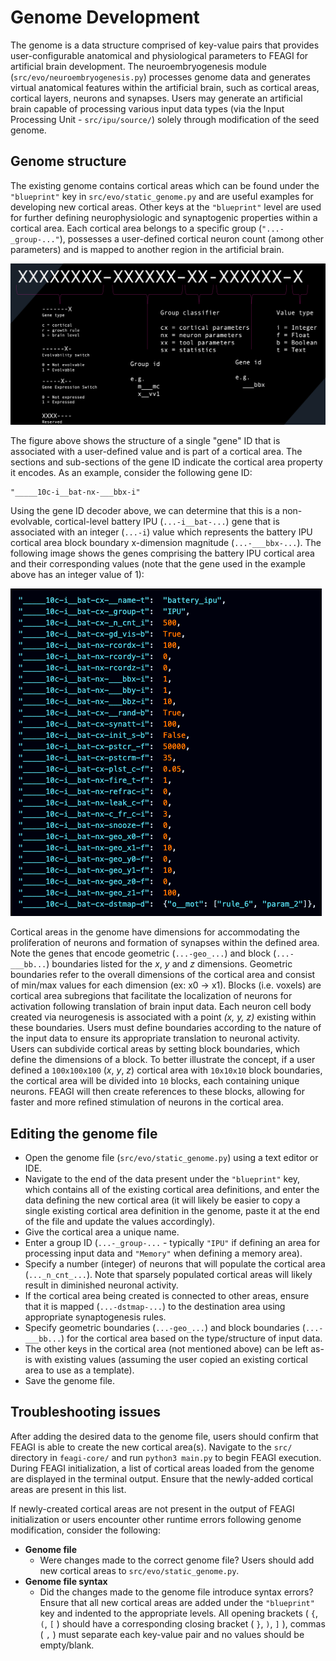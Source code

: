 # **Genome Development**

The genome is a data structure comprised of key-value pairs that provides user-configurable anatomical and physiological parameters to FEAGI for artificial brain development. The neuroembryogenesis module (`src/evo/neuroembryogenesis.py`) processes genome data and generates virtual anatomical features within the artificial brain, such as cortical areas, cortical layers, neurons and synapses. Users may generate an artificial brain capable of processing various input data types (via the Input Processing Unit - `src/ipu/source/`) solely through modification of the seed genome.

## **Genome structure**     

The existing genome contains cortical areas which can be found under the `"blueprint"` key in `src/evo/static_genome.py` and are useful examples for developing new cortical areas. Other keys at the `"blueprint"` level are used for further defining neurophysiologic and synaptogenic properties within a cortical area. Each cortical area belongs to a specific group (`"...-_group-..."`), possesses a user-defined cortical neuron count (among other parameters) and is mapped to another region in the artificial brain.

![gene_example](../../_static/gene_id.png)

The figure above shows the structure of a single "gene" ID that is associated with a user-defined value and is part of a cortical area. The sections and sub-sections of the gene ID indicate the cortical area property it encodes. As an example, consider the following gene ID:

    "_____10c-i__bat-nx-___bbx-i"

Using the gene ID decoder above, we can determine that this is a non-evolvable, cortical-level battery IPU (`...-i__bat-...`) gene that is associated with an integer (`...-i`) value which represents the battery IPU cortical area block boundary x-dimension magnitude (`...-___bbx-...`). The following image shows the genes comprising the battery IPU cortical area and their corresponding values (note that the gene used in the example above has an integer value of 1):  

![cortical_area](../../_static/cortical_area.png)

Cortical areas in the genome have dimensions for accommodating the proliferation of neurons and formation of synapses within the defined area. Note the genes that encode geometric (`...-geo_...`) and block (`...-___bb...`) boundaries listed for the _x_, _y_ and _z_ dimensions. Geometric boundaries refer to the overall dimensions of the cortical area and consist of min/max values for each dimension (ex: x0 -> x1). Blocks (i.e. voxels) are cortical area subregions that facilitate the localization of neurons for activation following translation of brain input data. Each neuron cell body created via neurogenesis is associated with a point _(x, y, z)_ existing within these boundaries. Users must define boundaries according to the nature of the input data to ensure its appropriate translation to neuronal activity. Users can subdivide cortical areas by setting block boundaries, which define the dimensions of a block. To better illustrate the concept, if a user defined a `100x100x100` (_x_, _y_, _z_) cortical area with `10x10x10` block boundaries, the cortical area will be divided into `10` blocks, each containing unique neurons. FEAGI will then create references to these blocks, allowing for faster and more refined stimulation of neurons in the cortical area.

## **Editing the genome file**

<!-- TODO: DESCRIBE HOW TO USE THE GENOME TOOL? -->

- Open the genome file (`src/evo/static_genome.py`) using a text editor or IDE.
- Navigate to the end of the data present under the `"blueprint"` key, which contains all of the existing cortical area definitions, and enter the data defining the new cortical area (it will likely be easier to copy a single existing cortical area definition in the genome, paste it at the end of the file and update the values accordingly).
- Give the cortical area a unique name.
- Enter a group ID (`...-_group-...` - typically `"IPU"` if defining an area for processing input data and `"Memory"` when defining a memory area).
- Specify a number (integer) of neurons that will populate the cortical area (`..._n_cnt_...`). Note that sparsely populated cortical areas will likely result in diminished neuronal activity.
- If the cortical area being created is connected to other areas, ensure that it is mapped (`...-dstmap-...`) to the destination area using appropriate synaptogenesis rules.
- Specify geometric boundaries (`...-geo_...`) and block boundaries (`...-___bb...`) for the cortical area based on the type/structure of input data.
- The other keys in the cortical area (not mentioned above) can be left as-is with existing values (assuming the user copied an existing cortical area to use as a template).
- Save the genome file.

## **Troubleshooting issues**

After adding the desired data to the genome file, users should confirm that FEAGI is able to create the new cortical area(s). Navigate to the `src/` directory in `feagi-core/` and run `python3 main.py` to begin FEAGI execution. During FEAGI initialization, a list of cortical areas loaded from the genome are displayed in the terminal output. Ensure that the newly-added cortical areas are present in this list.    

If newly-created cortical areas are not present in the output of FEAGI initialization or users encounter other runtime errors following genome modification, consider the following:    

- **Genome file**
  - Were changes made to the correct genome file? Users should add new cortical areas to `src/evo/static_genome.py`.
- **Genome file syntax**
  - Did the changes made to the genome file introduce syntax errors? Ensure that all new cortical areas are added under the `"blueprint"` key and indented to the appropriate levels. All opening brackets ( `{`, `(`, `[` ) should have a corresponding closing bracket ( `}`, `)`, `]` ), commas ( `,` ) must separate each key-value pair and no values should be empty/blank.
